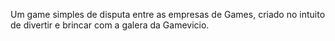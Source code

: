 Um game simples de disputa entre as empresas de Games, criado no intuito de divertir e brincar com a galera da Gamevicio.
